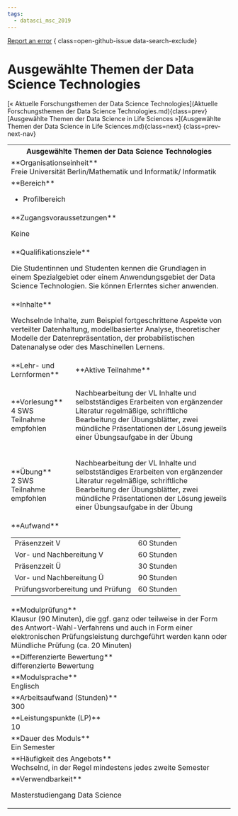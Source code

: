 ```yaml
---
tags:
  - datasci_msc_2019
---
```

[Report an error](https://github.com/SGSSGene/FUB-SUP/issues/new?title=Error%20in%20%22Ausgew%C3%A4hlte%20Themen%20der%20Data%20Science%20Technologies%22&body=There%20seems%20to%20be%20an%20error%20in%20module%20%22Ausgew%C3%A4hlte%20Themen%20der%20Data%20Science%20Technologies%22%2E%0A%0A%3CDescribe%20here%20a%20slightly%20more%20detailed%20description%20of%20what%20is%20wrong%3E&labels=bug)
{ class=open-github-issue data-search-exclude}

# Ausgewählte Themen der Data Science Technologies

[« Aktuelle Forschungsthemen der Data Science Technologies](Aktuelle Forschungsthemen der Data Science Technologies.md){class=prev}
[Ausgewählte Themen der Data Science in Life Sciences »](Ausgewählte Themen der Data Science in Life Sciences.md){class=next}
{class=prev-next-nav}

<table markdown id="moduledesc">
<tr markdown class="moduledesc_head"><th colspan="2">Ausgewählte Themen der Data Science Technologies </th></tr>
<tr markdown><td colspan="2">**Organisationseinheit**   <br>Freie Universität Berlin/Mathematik und Informatik/ Informatik</td></tr>

<tr markdown><td colspan="2">**Bereich**<br>


- Profilbereich

</td></tr>

<tr markdown><td colspan="2">**Zugangsvoraussetzungen** <br>

Keine


</td></tr>
<tr markdown><td colspan="2">**Qualifikationsziele**    <br>

Die Studentinnen und Studenten kennen die Grundlagen in einem Spezialgebiet
oder einem Anwendungsgebiet der Data Science Technologien. Sie können
Erlerntes sicher anwenden.


</td></tr>
<tr markdown><td colspan="2">**Inhalte**                <br>

Wechselnde Inhalte, zum Beispiel fortgeschrittene Aspekte von verteilter
Datenhaltung, modellbasierter Analyse, theoretischer Modelle der
Datenrepräsentation, der probabilistischen Datenanalyse oder des
Maschinellen Lernens.


</td></tr>

<tr markdown><td>**Lehr- und Lernformen**</td><td>**Aktive Teilnahme**</td></tr>
<tr markdown><td> **Vorlesung** <br>4 SWS <br> Teilnahme empfohlen</td><td>

Nachbearbeitung der VL Inhalte und selbstständiges Erarbeiten von ergänzender Literatur
regelmäßige, schriftliche Bearbeitung der Übungsblätter, zwei mündliche Präsentationen der Lösung jeweils einer Übungsaufgabe in der Übung
</td></tr>
<tr markdown><td> **Übung** <br>2 SWS <br> Teilnahme empfohlen</td><td>

Nachbearbeitung der VL Inhalte und selbstständiges Erarbeiten von ergänzender Literatur
regelmäßige, schriftliche Bearbeitung der Übungsblätter, zwei mündliche Präsentationen der Lösung jeweils einer Übungsaufgabe in der Übung
</td></tr>
<tr markdown><td colspan="2">**Aufwand**                <br>
<table class="aufwand_table">
<tr><td>Präsenzzeit V</td><td>60 Stunden</td></tr>
<tr><td>Vor- und Nachbereitung V</td><td>60 Stunden</td></tr>
<tr><td>Präsenzzeit Ü</td><td>30 Stunden</td></tr>
<tr><td>Vor- und Nachbereitung Ü</td><td>90 Stunden</td></tr>
<tr><td>Prüfungsvorbereitung und Prüfung</td><td>60 Stunden</td></tr>
</table>

</td></tr>
<tr markdown><td colspan="2">**Modulprüfung**             <br>Klausur (90 Minuten), die ggf. ganz oder teilweise in der Form des
Antwort-Wahl-Verfahrens und auch in Form einer elektronischen
Prüfungsleistung durchgeführt werden kann oder Mündliche Prüfung (ca. 20
Minuten)


</td></tr>
<tr markdown><td colspan="2">**Differenzierte Bewertung** <br>differenzierte Bewertung

</td></tr>
<tr markdown><td colspan="2">**Modulsprache**             <br>Englisch</td></tr>
<tr markdown><td colspan="2">**Arbeitsaufwand (Stunden)** <br>300</td></tr>
<tr markdown><td colspan="2">**Leistungspunkte (LP)**     <br>10</td></tr>
<tr markdown><td colspan="2">**Dauer des Moduls**         <br>Ein Semester</td></tr>
<tr markdown><td colspan="2">**Häufigkeit des Angebots**  <br>Wechselnd, in der Regel mindestens jedes zweite Semester</td></tr>
<tr markdown><td colspan="2">**Verwendbarkeit**           <br>

Masterstudiengang Data Science


</td></tr>


</table>
